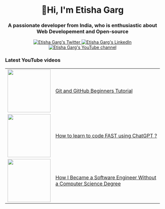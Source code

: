 <h1 align="center">👋Hi, I'm Etisha Garg</h1>
<h3 align="center">A passionate developer from India, who is enthusiastic about Web Developement and Open-source</h3>

<p align="center">
  <a href="https://twitter.com/GargEtisha">
    <img src="https://img.shields.io/badge/follow-%40GargEtisha%206.5k+-1DA1F2?label=Twitter&logo=twitter&style=for-the-badge&color=blue" alt="Etisha Garg's Twitter"/>
  </a>
  <a href="https://www.linkedin.com/in/etisha-garg/">
    <img src="https://img.shields.io/badge/follow-%40EtishaGarg%205k+-1DA1F2?label=LinkedIn&logo=linkedin&style=for-the-badge&color=blue" alt="Etisha Garg's LinkedIn"/>
  </a>
  <a href="http://youtube.com/@CoupleInTech?sub_confirmation=1">
    <img src="https://img.shields.io/youtube/channel/subscribers/UC5mnBodB73bR88fLXHSfzYA?style=for-the-badge&logo=youtube&label=Youtube&color=blue" alt="Etisha Garg's YouTube channel"/>
  </a>
</p>

### Latest YouTube videos

<table>
<!-- YOUTUBE-VIDEOS-LIST:START --><tr><td><a href="https://youtu.be/vmABD38bITY"><img width="140px" src="https://i.ytimg.com/vi/vmABD38bITY/mqdefault.jpg"></a></td>
<td><a href="https://youtu.be/vmABD38bITY">Git and GitHub Beginners Tutorial</a><br/></td></tr>
<tr><td><a href="https://youtu.be/DGFzOn1ZNsk"><img width="140px" src="https://i.ytimg.com/vi/DGFzOn1ZNsk/mqdefault.jpg"></a></td>
<td><a href="https://youtu.be/DGFzOn1ZNsk">How to learn to code FAST using ChatGPT ?</a><br/></td></tr>
<tr><td><a href="https://youtu.be/j8C9NX4nQlI"><img width="140px" src="https://i.ytimg.com/vi/j8C9NX4nQlI/mqdefault.jpg"></a></td>
<td><a href="https://youtu.be/j8C9NX4nQlI">How I Became a Software Engineer Without a Computer Science Degree</a><br/></td></tr>
<!-- YOUTUBE-VIDEOS-LIST:END -->
</table>
<!---
EtishaGarg/EtishaGarg is a ✨ special ✨ repository because its `README.md` (this file) appears on your GitHub profile.
You can click the Preview link to take a look at your changes.
--->
